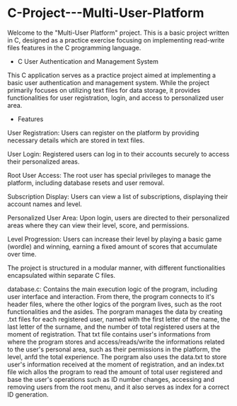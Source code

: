 # C-Project---Multi-User-Platform
Welcome to the "Multi-User Platform" project. This is a basic project written in C, designed as a practice exercise focusing on implementing read-write files features in the C programming language.

- C User Authentication and Management System
  
This C application serves as a practice project aimed at implementing a basic user authentication and management system. While the project primarily focuses on utilizing text files for data storage, it provides functionalities for user registration, login, and access to personalized user area.

- Features
  
User Registration: Users can register on the platform by providing necessary details which are stored in text files.

User Login: Registered users can log in to their accounts securely to access their personalized areas.

Root User Access: The root user has special privileges to manage the platform, including database resets and user removal.

Subscription Display: Users can view a list of subscriptions, displaying their account names and level.

Personalized User Area: Upon login, users are directed to their personalized areas where they can view their level, score, and permissions.

Level Progression: Users can increase their level by playing a basic game (wordle) and winning, earning a fixed amount of scores that accumulate over time.

The project is structured in a modular manner, with different functionalities encapsulated within separate C files.

database.c: Contains the main execution logic of the program, including user interface and interaction.
From there, the program connects to it's header files, where the other logics of the porgram lives, such as the root functionalities and the asides. The porgram manages the data by creating .txt files for each registered user, named with the first letter of the name, the last letter of the surname, and the number of total registered users at the moment of registration. That txt file contains user's informations from where the program stores and access/reads/write the informations related to the user's personal area, such as their permissions in the platform, the level, anfd the total experience. The porgram also uses the data.txt to store user's information received at the moment of registration, and an index.txt file wich allos the program to read the amount of total user registered and base the user's operations such as ID number changes, accessing and removing users from the root menu, and it also serves as index for a correct ID generation.
